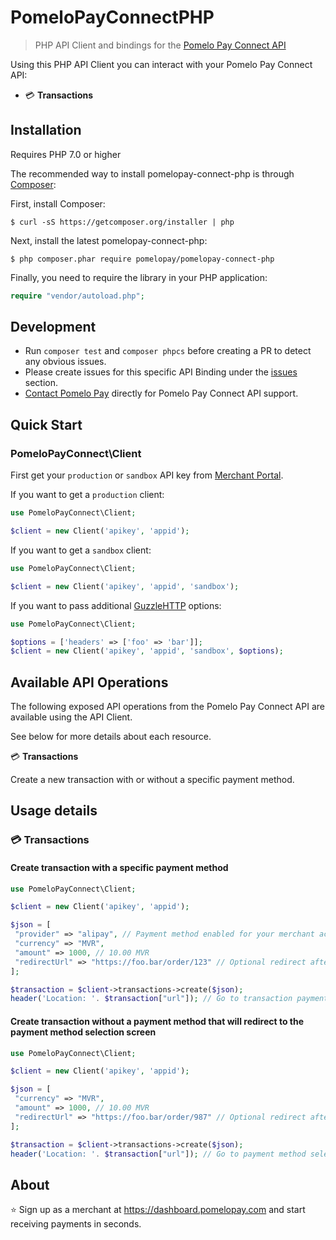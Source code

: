 # PomeloPayConnectPHP

> PHP API Client and bindings for the [Pomelo Pay Connect API](https://github.com/pomelopay/pomelopay-connect)

Using this PHP API Client you can interact with your Pomelo Pay Connect API:
- 💳 __Transactions__

## Installation

Requires PHP 7.0 or higher

The recommended way to install pomelopay-connect-php is through [Composer](https://getcomposer.org):

First, install Composer:

```
$ curl -sS https://getcomposer.org/installer | php
```

Next, install the latest pomelopay-connect-php:

```
$ php composer.phar require pomelopay/pomelopay-connect-php
```

Finally, you need to require the library in your PHP application:

```php
require "vendor/autoload.php";
```

## Development

- Run `composer test` and `composer phpcs` before creating a PR to detect any obvious issues.
- Please create issues for this specific API Binding under the [issues](https://github.com/pomelopay/pomelopay-connect-php/issues) section.
- [Contact Pomelo Pay](https://dashboard.pomelopay.com) directly for Pomelo Pay Connect API support.


## Quick Start
### PomeloPayConnect\Client
First get your `production` or `sandbox` API key from [Merchant Portal](https://dashboard.pomelopay.com).

If you want to get a `production` client:

```php
use PomeloPayConnect\Client;

$client = new Client('apikey', 'appid');
```

If you want to get a `sandbox` client:

```php
use PomeloPayConnect\Client;

$client = new Client('apikey', 'appid', 'sandbox');
```

If you want to pass additional [GuzzleHTTP](https://github.com/guzzle/guzzle) options:

```php
use PomeloPayConnect\Client;

$options = ['headers' => ['foo' => 'bar']];
$client = new Client('apikey', 'appid', 'sandbox', $options);
```

## Available API Operations

The following exposed API operations from the Pomelo Pay Connect API are available using the API Client.

See below for more details about each resource.

💳 __Transactions__

Create a new transaction with or without a specific payment method.

## Usage details

### 💳 Transactions
#### Create transaction with a specific payment method

```php
use PomeloPayConnect\Client;

$client = new Client('apikey', 'appid');

$json = [
 "provider" => "alipay", // Payment method enabled for your merchant account such as bcmc, alipay, card
 "currency" => "MVR",
 "amount" => 1000, // 10.00 MVR
 "redirectUrl" => "https://foo.bar/order/123" // Optional redirect after payment completion
];

$transaction = $client->transactions->create($json);
header('Location: '. $transaction["url"]); // Go to transaction payment page
```

#### Create transaction without a payment method that will redirect to the payment method selection screen

```php
use PomeloPayConnect\Client;

$client = new Client('apikey', 'appid');

$json = [
 "currency" => "MVR",
 "amount" => 1000, // 10.00 MVR
 "redirectUrl" => "https://foo.bar/order/987" // Optional redirect after payment completion
];

$transaction = $client->transactions->create($json);
header('Location: '. $transaction["url"]); // Go to payment method selection screen
```


## About

⭐ Sign up as a merchant at https://dashboard.pomelopay.com and start receiving payments in seconds.
